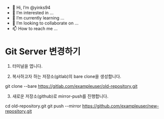 - 👋 Hi, I’m @yinks94
- 👀 I’m interested in ...
- 🌱 I’m currently learning ...
- 💞️ I’m looking to collaborate on ...
- 📫 How to reach me ...

<!---
yinks94/yinks94 is a ✨ special ✨ repository because its `README.md` (this file) appears on your GitHub profile.
You can click the Preview link to take a look at your changes.
--->

# Git Server 변경하기
1. 터미널을 엽니다.

2. 복사하고자 하는 저장소(gitlab)의 bare clone을 생성합니다.

 git clone --bare https://gitlab.com/exampleuser/old-repository.git

3. 새로운 저장소(github)로 mirror-push를 진행합니다.

 cd old-repository.git
 git push --mirror https://github.com/exampleuser/new-repository.git
